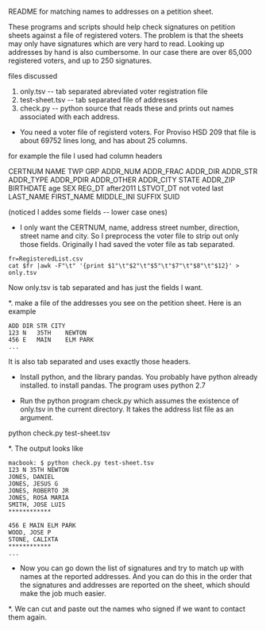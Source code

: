 README for matching names to addresses on a petition sheet.

These programs and scripts should help check signatures on petition
sheets against a file of registered voters. The problem is that the
sheets may only have signatures which are very hard to read. Looking
up addresses by hand is also cumbersome. In our case there are over
65,000 registered voters, and up to 250 signatures.

files discussed

1. only.tsv       -- tab separated abreviated voter registration file
2. test-sheet.tsv -- tab separated file of addresses
3. check.py       -- python source that reads these and prints out names
                     associated with each address. 

* You need a voter file of registerd voters. For Proviso HSD 209 that
file is about 69752 lines long, and has about 25 columns.

for example the file I used had column headers

CERTNUM NAME TWP GRP ADDR_NUM ADDR_FRAC ADDR_DIR ADDR_STR ADDR_TYPE
ADDR_PDIR ADDR_OTHER ADDR_CITY STATE ADDR_ZIP BIRTHDATE age SEX REG_DT
after2011 LSTVOT_DT not voted last LAST_NAME FIRST_NAME MIDDLE_INI
SUFFIX SUID

(noticed I addes some fields -- lower case ones)

* I only want the CERTNUM, name, address street number, direction,
street name and city.  So I preprocess the voter file to strip out
only those fields. Originally I had saved the voter file as tab
separated.

```
fr=RegisteredList.csv
cat $fr |awk -F"\t" '{print $1"\t"$2"\t"$5"\t"$7"\t"$8"\t"$12}' > only.tsv
```

Now only.tsv is tab separated and has just the fields I want.

*. make a file of the addresses you see on the petition sheet. Here is
an example

```
ADD	DIR	STR	CITY
123	N	35TH	NEWTON
456	E	MAIN	ELM PARK
...
```

It is also tab separated and uses exactly those headers.

* Install python, and the library pandas. You probably have python
already installed.  to install pandas. The program uses python 2.7

* Run the python program check.py which assumes the existence of
only.tsv in the current directory. It takes the address list file as
an argument.

python check.py test-sheet.tsv

*. The output looks like

```
macbook: $ python check.py test-sheet.tsv
123 N 35TH NEWTON
JONES, DANIEL
JONES, JESUS G
JONES, ROBERTO JR
JONES, ROSA MARIA
SMITH, JOSE LUIS
************

456 E MAIN ELM PARK
WOOD, JOSE P
STONE, CALIXTA
************
...
```

* Now you can go down the list of signatures and try to match up with
names at the reported addresses.  And you can do this in the order
that the signatures and addresses are reported on the sheet, which
should make the job much easier.

*. We can cut and paste out the names who signed if we want to contact
them again.
